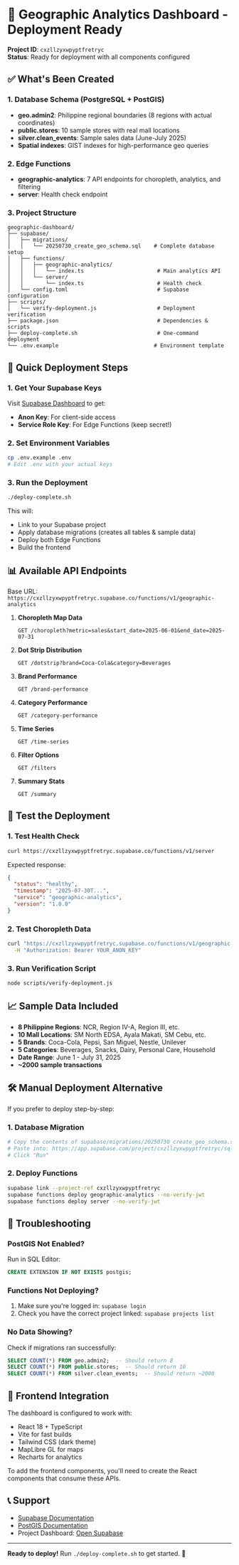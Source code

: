 # 🚀 Geographic Analytics Dashboard - Deployment Ready

**Project ID**: `cxzllzyxwpyptfretryc`  
**Status**: Ready for deployment with all components configured

## ✅ What's Been Created

### 1. Database Schema (PostgreSQL + PostGIS)
- **geo.admin2**: Philippine regional boundaries (8 regions with actual coordinates)
- **public.stores**: 10 sample stores with real mall locations
- **silver.clean_events**: Sample sales data (June-July 2025)
- **Spatial indexes**: GIST indexes for high-performance geo queries

### 2. Edge Functions
- **geographic-analytics**: 7 API endpoints for choropleth, analytics, and filtering
- **server**: Health check endpoint

### 3. Project Structure
```
geographic-dashboard/
├── supabase/
│   ├── migrations/
│   │   └── 20250730_create_geo_schema.sql    # Complete database setup
│   ├── functions/
│   │   ├── geographic-analytics/
│   │   │   └── index.ts                       # Main analytics API
│   │   └── server/
│   │       └── index.ts                       # Health check
│   └── config.toml                            # Supabase configuration
├── scripts/
│   └── verify-deployment.js                   # Deployment verification
├── package.json                               # Dependencies & scripts
├── deploy-complete.sh                         # One-command deployment
└── .env.example                              # Environment template
```

## 🎯 Quick Deployment Steps

### 1. Get Your Supabase Keys
Visit [Supabase Dashboard](https://app.supabase.com/project/cxzllzyxwpyptfretryc/settings/api) to get:
- **Anon Key**: For client-side access
- **Service Role Key**: For Edge Functions (keep secret!)

### 2. Set Environment Variables
```bash
cp .env.example .env
# Edit .env with your actual keys
```

### 3. Run the Deployment
```bash
./deploy-complete.sh
```

This will:
- Link to your Supabase project
- Apply database migrations (creates all tables & sample data)
- Deploy both Edge Functions
- Build the frontend

## 📊 Available API Endpoints

Base URL: `https://cxzllzyxwpyptfretryc.supabase.co/functions/v1/geographic-analytics`

1. **Choropleth Map Data**
   ```
   GET /choropleth?metric=sales&start_date=2025-06-01&end_date=2025-07-31
   ```

2. **Dot Strip Distribution**
   ```
   GET /dotstrip?brand=Coca-Cola&category=Beverages
   ```

3. **Brand Performance**
   ```
   GET /brand-performance
   ```

4. **Category Performance**
   ```
   GET /category-performance
   ```

5. **Time Series**
   ```
   GET /time-series
   ```

6. **Filter Options**
   ```
   GET /filters
   ```

7. **Summary Stats**
   ```
   GET /summary
   ```

## 🧪 Test the Deployment

### 1. Test Health Check
```bash
curl https://cxzllzyxwpyptfretryc.supabase.co/functions/v1/server
```

Expected response:
```json
{
  "status": "healthy",
  "timestamp": "2025-07-30T...",
  "service": "geographic-analytics",
  "version": "1.0.0"
}
```

### 2. Test Choropleth Data
```bash
curl "https://cxzllzyxwpyptfretryc.supabase.co/functions/v1/geographic-analytics/choropleth?metric=sales" \
  -H "Authorization: Bearer YOUR_ANON_KEY"
```

### 3. Run Verification Script
```bash
node scripts/verify-deployment.js
```

## 📈 Sample Data Included

- **8 Philippine Regions**: NCR, Region IV-A, Region III, etc.
- **10 Mall Locations**: SM North EDSA, Ayala Makati, SM Cebu, etc.
- **5 Brands**: Coca-Cola, Pepsi, San Miguel, Nestle, Unilever
- **5 Categories**: Beverages, Snacks, Dairy, Personal Care, Household
- **Date Range**: June 1 - July 31, 2025
- **~2000 sample transactions**

## 🛠️ Manual Deployment Alternative

If you prefer to deploy step-by-step:

### 1. Database Migration
```bash
# Copy the contents of supabase/migrations/20250730_create_geo_schema.sql
# Paste into: https://app.supabase.com/project/cxzllzyxwpyptfretryc/sql/new
# Click "Run"
```

### 2. Deploy Functions
```bash
supabase link --project-ref cxzllzyxwpyptfretryc
supabase functions deploy geographic-analytics --no-verify-jwt
supabase functions deploy server --no-verify-jwt
```

## 🔧 Troubleshooting

### PostGIS Not Enabled?
Run in SQL Editor:
```sql
CREATE EXTENSION IF NOT EXISTS postgis;
```

### Functions Not Deploying?
1. Make sure you're logged in: `supabase login`
2. Check you have the correct project linked: `supabase projects list`

### No Data Showing?
Check if migrations ran successfully:
```sql
SELECT COUNT(*) FROM geo.admin2;  -- Should return 8
SELECT COUNT(*) FROM public.stores;  -- Should return 10
SELECT COUNT(*) FROM silver.clean_events;  -- Should return ~2000
```

## 🎨 Frontend Integration

The dashboard is configured to work with:
- React 18 + TypeScript
- Vite for fast builds
- Tailwind CSS (dark theme)
- MapLibre GL for maps
- Recharts for analytics

To add the frontend components, you'll need to create the React components that consume these APIs.

## 📞 Support

- [Supabase Documentation](https://supabase.com/docs)
- [PostGIS Documentation](https://postgis.net/documentation/)
- Project Dashboard: [Open Supabase](https://app.supabase.com/project/cxzllzyxwpyptfretryc)

---

**Ready to deploy!** Run `./deploy-complete.sh` to get started. 🚀